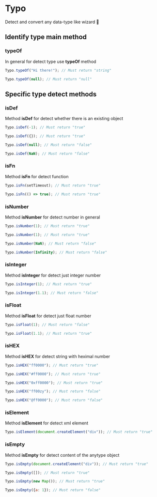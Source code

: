 # Typo
Detect and convert any data-type like wizard 🌟

## Identify type main method 

### typeOf

In general for detect type use **typeOf** method

```javascript
Typo.typeOf("Hi there!"); // Must return "string"

Typo.typeOf(null); // Must return "null"
```

## Specific type detect methods 

### isDef

Method **isDef** for detect whether there is an existing object

```javascript
Typo.isDef(-1); // Must return "true"

Typo.isDef({}); // Must return "true"

Typo.isDef(null); // Must return "false"

Typo.isDef(NaN); // Must return "false"
```

### isFn

Method **isFn** for detect function

```javascript
Typo.isFn(setTimeout); // Must return "true"

Typo.isFn(() => true); // Must return "true"
```

### isNumber

Method **isNumber** for detect number in general

```javascript
Typo.isNumber(1); // Must return "true"

Typo.isNumber(1); // Must return "true"

Typo.isNumber(NaN); // Must return "false"

Typo.isNumber(Infinity); // Must return "false"
```

### isInteger

Method **isInteger** for detect just integer number

```javascript
Typo.isInteger(1); // Must return "true"

Typo.isInteger(1.1); // Must return "false"
```

### isFloat

Method **isFloat** for detect just float number

```javascript
Typo.isFloat(1); // Must return "false"

Typo.isFloat(1.1); // Must return "true"
```

### isHEX

Method **isHEX** for detect string with heximal number

```javascript
Typo.isHEX("ff0000"); // Must return "true"

Typo.isHEX("#ff0000"); // Must return "true"

Typo.isHEX("0xff0000"); // Must return "true"

Typo.isHEX("ff00zy"); // Must return "false"

Typo.isHEX("@ff0000"); // Must return "false"
```

### isElement

Method **isElement** for detect xml element

```javascript
Typo.isElement(document.createElement("div")); // Must return "true"
```

### isEmpty

Method **isEmpty** for detect content of the anytype object

```javascript
Typo.isEmpty(document.createElement("div")); // Must return "true"

Typo.isEmpty([]); // Must return "true"

Typo.isEmpty(new Map()); // Must return "true"

Typo.isEmpty({a: 1}); // Must return "false"
```
